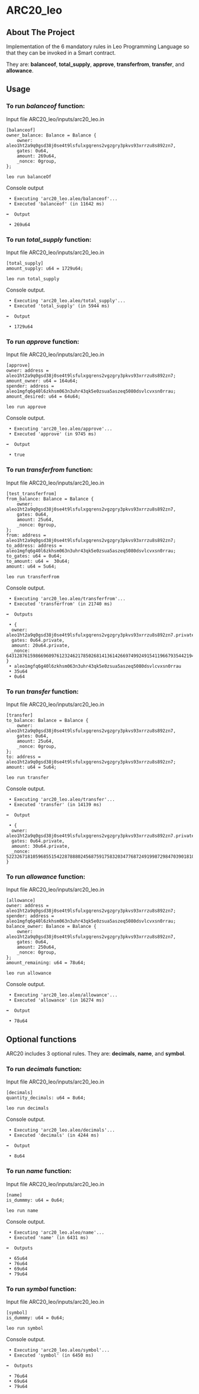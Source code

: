 # ARC20_leo

##  About The Project
Implementation of the 6 mandatory rules in Leo Programming Language so that they can be invoked in a Smart contract.

They are: **balanceof**, **total_supply**, **approve**, **transferfrom**, **transfer**, and **allowance**.

## Usage

### To run *balanceof* function:

Input file ARC20_leo/inputs/arc20_leo.in
```
[balanceof]
owner_balance: Balance = Balance {
    owner: aleo1ht2a9q0gsd38j0se4t9lsfulxgqrens2vgzgry3pkvs93xrrzu8s892zn7,
    gates: 0u64,
    amount: 269u64,
    _nonce: 0group,
};
```

`leo run balanceOf`

Console output
```
 • Executing 'arc20_leo.aleo/balanceof'...
 • Executed 'balanceof' (in 11642 ms)

➡️  Output

 • 269u64
```

### To run *total_supply* function:

Input file ARC20_leo/inputs/arc20_leo.in
```
[total_supply]
amount_supply: u64 = 1729u64;
```

`leo run total_supply`

Console output.
```
 • Executing 'arc20_leo.aleo/total_supply'...
 • Executed 'total_supply' (in 5944 ms)

➡️  Output

 • 1729u64
```

### To run *approve* function:

Input file ARC20_leo/inputs/arc20_leo.in
```
[approve]
owner: address = aleo1ht2a9q0gsd38j0se4t9lsfulxgqrens2vgzgry3pkvs93xrrzu8s892zn7;
amount_owner: u64 = 164u64;
spender: address = aleo1mgfq6g40l6zkhsm063n3uhr43qk5e0zsua5aszeq5080dsvlcvxsn0rrau;
amount_desired: u64 = 64u64;
```

`leo run approve`

Console output.
```
 • Executing 'arc20_leo.aleo/approve'...
 • Executed 'approve' (in 9745 ms)

➡️  Output

 • true
```

### To run *transferfrom* function:

Input file ARC20_leo/inputs/arc20_leo.in
```
[test_transferfrom]
from_balance: Balance = Balance {
    owner: aleo1ht2a9q0gsd38j0se4t9lsfulxgqrens2vgzgry3pkvs93xrrzu8s892zn7,
    gates: 0u64,
    amount: 25u64,
    _nonce: 0group,
};
from: address = aleo1ht2a9q0gsd38j0se4t9lsfulxgqrens2vgzgry3pkvs93xrrzu8s892zn7;
to_address: address = aleo1mgfq6g40l6zkhsm063n3uhr43qk5e0zsua5aszeq5080dsvlcvxsn0rrau;
to_gates: u64 = 0u64;
to_amount: u64 =  30u64;
amount: u64 = 5u64;
```
`leo run transferFrom`

Console output.
```
 • Executing 'arc20_leo.aleo/transferfrom'...
 • Executed 'transferfrom' (in 21740 ms)

➡️  Outputs

 • {
  owner: aleo1ht2a9q0gsd38j0se4t9lsfulxgqrens2vgzgry3pkvs93xrrzu8s892zn7.private,
  gates: 0u64.private,
  amount: 20u64.private,
  _nonce: 6431287615986696097612324621785026814136142669749924915411966793544219414836group.public
}
 • aleo1mgfq6g40l6zkhsm063n3uhr43qk5e0zsua5aszeq5080dsvlcvxsn0rrau
 • 35u64
 • 0u64
```

### To run *transfer* function:

Input file ARC20_leo/inputs/arc20_leo.in
```
[transfer]
to_balance: Balance = Balance {
    owner: aleo1ht2a9q0gsd38j0se4t9lsfulxgqrens2vgzgry3pkvs93xrrzu8s892zn7,
    gates: 0u64,
    amount: 25u64,
    _nonce: 0group,
};
to: address = aleo1ht2a9q0gsd38j0se4t9lsfulxgqrens2vgzgry3pkvs93xrrzu8s892zn7;
amount: u64 = 5u64;
```

`leo run transfer`

Console output.
```
 • Executing 'arc20_leo.aleo/transfer'...
 • Executed 'transfer' (in 14139 ms)

➡️  Output

 • {
  owner: aleo1ht2a9q0gsd38j0se4t9lsfulxgqrens2vgzgry3pkvs93xrrzu8s892zn7.private,
  gates: 0u64.private,
  amount: 30u64.private,
  _nonce: 5223267181059685515422878880245687591758320347768724919987298470390181053809group.public
}
```

### To run *allowance* function:
Input file ARC20_leo/inputs/arc20_leo.in
```
[allowance]
owner: address = aleo1ht2a9q0gsd38j0se4t9lsfulxgqrens2vgzgry3pkvs93xrrzu8s892zn7;
spender: address = aleo1mgfq6g40l6zkhsm063n3uhr43qk5e0zsua5aszeq5080dsvlcvxsn0rrau;
balance_owner: Balance = Balance {
    owner: aleo1ht2a9q0gsd38j0se4t9lsfulxgqrens2vgzgry3pkvs93xrrzu8s892zn7,
    gates: 0u64,
    amount: 250u64,
    _nonce: 0group,
};
amount_remaining: u64 = 78u64;

```

`leo run allowance`

Console output.
```
 • Executing 'arc20_leo.aleo/allowance'...
 • Executed 'allowance' (in 16274 ms)

➡️  Output

 • 78u64
```

##  Optional functions
ARC20 includes 3 optional rules. They are: **decimals**, **name**, and **symbol**.

### To run *decimals* function:
Input file ARC20_leo/inputs/arc20_leo.in
```
[decimals]
quantity_decimals: u64 = 8u64;
```

`leo run decimals`

Console output.
```
 • Executing 'arc20_leo.aleo/decimals'...
 • Executed 'decimals' (in 4244 ms)

➡️  Output

 • 8u64
```

### To run *name* function:
Input file ARC20_leo/inputs/arc20_leo.in
```
[name]
is_dummmy: u64 = 0u64;
```

`leo run name`

Console output.
```
 • Executing 'arc20_leo.aleo/name'...
 • Executed 'name' (in 6431 ms)

➡️  Outputs

 • 65u64
 • 76u64
 • 69u64
 • 79u64
```

### To run *symbol* function:
Input file ARC20_leo/inputs/arc20_leo.in
```
[symbol]
is_dummmy: u64 = 0u64;
```

`leo run symbol`

Console output.
```
 • Executing 'arc20_leo.aleo/symbol'...
 • Executed 'symbol' (in 6450 ms)

➡️  Outputs

 • 76u64
 • 69u64
 • 79u64
```
